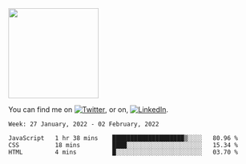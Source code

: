 <!-- ![visitors](https://visitor-badge.glitch.me/badge?page_id=page.id) -->

<img height="180em" src="https://github-readme-stats.vercel.app/api?username=alihernandez&show_icons=true&hide_border=true&&count_private=true&include_all_commits=true" />

<!-- Actual text -->

You can find me on [![Twitter][1.2]][1], or on, [![LinkedIn][2.2]][2].

<!-- Icons -->

[1.2]: http://i.imgur.com/wWzX9uB.png (twitter icon without padding)
[2.2]: https://raw.githubusercontent.com/MartinHeinz/MartinHeinz/master/linkedin-3-16.png (LinkedIn icon without padding)

<!-- Links to your social media accounts -->

[1]: https://twitter.com/phantomramen
[2]: https://www.linkedin.com/in/ali-hernandez-96b1b71a9/

<!--START_SECTION:waka-->
```text
Week: 27 January, 2022 - 02 February, 2022

JavaScript   1 hr 38 mins    ████████████████████▒░░░░   80.96 % 
CSS          18 mins         ████░░░░░░░░░░░░░░░░░░░░░   15.34 % 
HTML         4 mins          █░░░░░░░░░░░░░░░░░░░░░░░░   03.70 % 
```
<!--END_SECTION:waka-->
